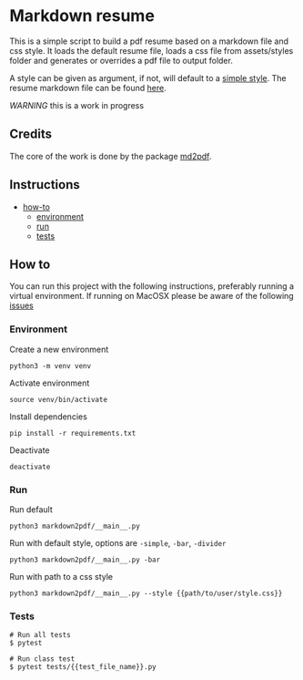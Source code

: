 # Markdown resume

This is a simple script to build a pdf resume based on a markdown file and css style.
It loads the default resume file, loads a css file from assets/styles folder and generates or overrides a pdf file to
output folder.

A style can be given as argument, if not, will default to a [simple style](markdown2pdf/assets/styles/simple-style.css).
The resume markdown file can be found [here](markdown2pdf/assets/resume.md).

*WARNING* this is a work in progress

## Credits

The core of the work is done by the package [md2pdf](https://github.com/jmaupetit/md2pdf).

## Instructions

- [how-to](#how-to)
    - [environment](#environment)
    - [run](#run)
    - [tests](#tests)

## How to

You can run this project with the following instructions, preferably running a virtual environment.
If running on MacOSX please be aware of the
following [issues](https://github.com/jmaupetit/md2pdf#troubleshooting-on-macosx)

### Environment

Create a new environment

```shell
python3 -m venv venv
```

Activate environment

```shell
source venv/bin/activate
```

Install dependencies

```shell
pip install -r requirements.txt
```

Deactivate

```shell
deactivate
```

### Run

Run default

```shell
python3 markdown2pdf/__main__.py
```

Run with default style, options are `-simple`, `-bar`, `-divider`

```shell
python3 markdown2pdf/__main__.py -bar
```

Run with path to a css style

```shell
python3 markdown2pdf/__main__.py --style {{path/to/user/style.css}}
```

### Tests

```shell
# Run all tests
$ pytest

# Run class test
$ pytest tests/{{test_file_name}}.py
```
